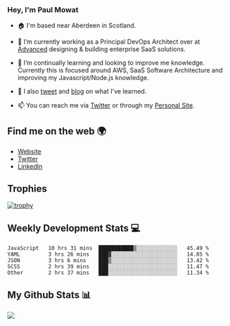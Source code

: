 ### Hey, I'm Paul Mowat

- 🏠 I'm based near Aberdeen in Scotland.
- 💼 I’m currently working as a Principal DevOps Architect over at [Advanced](https://www.oneadvanced.com/) designing & building enterprise SaaS solutions.
- 📖 I’m continually learning and looking to improve me knowledge. Currently this is focused around AWS, SaaS Software Architecture and improving my Javascript/Node.js knowledge.
- 📔 I also [tweet](https://twitter.com/paul_mowat) and [blog](https://www.paulmowat.co.uk/blog) on what I've learned.

- 📫 You can reach me via [Twitter](https://twitter.com/paul_mowat) or through my [Personal Site](https://www.paulmowat.co.uk).


## Find me on the web 🌍

- [Website](https://www.paulmowat.co.uk)
- [Twitter](https://twitter.com/paul_mowat)
- [LinkedIn](https://www.linkedin.com/in/paulmowat)

## Trophies

[![trophy](https://github-profile-trophy.vercel.app/?username=paulmowat)](https://github.com/ryo-ma/github-profile-trophy)

## Weekly Development Stats 💻

<!--START_SECTION:waka-->

```text
JavaScript   10 hrs 31 mins  ███████████▒░░░░░░░░░░░░░   45.49 %
YAML         3 hrs 26 mins   ███▓░░░░░░░░░░░░░░░░░░░░░   14.85 %
JSON         3 hrs 6 mins    ███▒░░░░░░░░░░░░░░░░░░░░░   13.42 %
SCSS         2 hrs 39 mins   ███░░░░░░░░░░░░░░░░░░░░░░   11.47 %
Other        2 hrs 37 mins   ███░░░░░░░░░░░░░░░░░░░░░░   11.34 %
```

<!--END_SECTION:waka-->

## My Github Stats 📊

![](https://github-readme-stats.vercel.app/api?username=paulmowat&show_icons=true&count_private=true)
